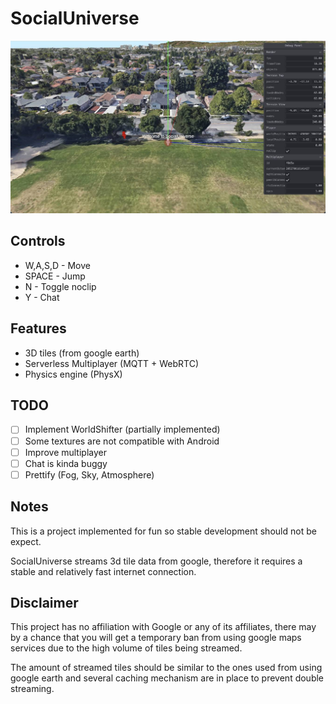 # SocialUniverse
![Main window screenshot](./dist/assets/Screenshot.jpg)

## Controls
- W,A,S,D - Move
- SPACE - Jump
- N - Toggle noclip
- Y - Chat

## Features
- 3D tiles (from google earth)
- Serverless Multiplayer (MQTT + WebRTC)
- Physics engine (PhysX)

## TODO
- [ ] Implement WorldShifter (partially implemented)
- [ ] Some textures are not compatible with Android
- [ ] Improve multiplayer
- [ ] Chat is kinda buggy
- [ ] Prettify (Fog, Sky, Atmosphere)

## Notes
This is a project implemented for fun so stable development should not be expect.

SocialUniverse streams 3d tile data from google, therefore it requires a stable and relatively fast internet connection.

## Disclaimer
This project has no affiliation with Google or any of its affiliates, there may by a chance that you will get a temporary ban from using google maps services due to the high volume of tiles being streamed.

The amount of streamed tiles should be similar to the ones used from using google earth and several caching mechanism are in place to prevent double streaming.
